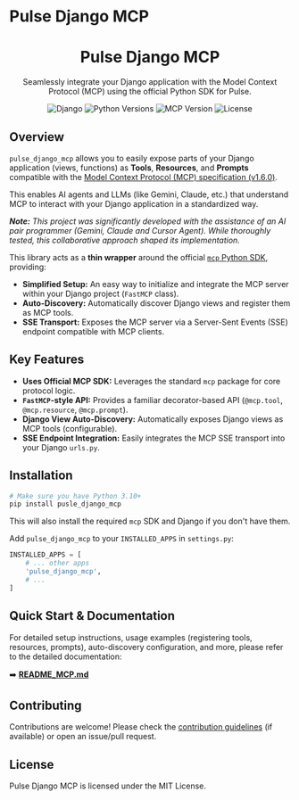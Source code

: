 # Pulse Django MCP

<h1 align="center">Pulse Django MCP</h1>
<p align="center">Seamlessly integrate your Django application with the Model Context Protocol (MCP) using the official Python SDK for Pulse.</p>
<div align="center">

![Django](https://img.shields.io/badge/Django-%3E%3D3.2-092E20.svg?logo=django&logoColor=white)
![Python Versions](https://img.shields.io/badge/Python-%3E%3D3.10-blue)
![MCP Version](https://img.shields.io/badge/MCP-1.6.0-orange)
![License](https://img.shields.io/badge/License-MIT-blue)

</div>

## Overview

`pulse_django_mcp` allows you to easily expose parts of your Django application (views, functions) as **Tools**, **Resources**, and **Prompts** compatible with the [Model Context Protocol (MCP) specification (v1.6.0)](https://github.com/modelcontextprotocol/mcp-spec).

This enables AI agents and LLMs (like Gemini, Claude, etc.) that understand MCP to interact with your Django application in a standardized way.

_**Note:** This project was significantly developed with the assistance of an AI pair programmer (Gemini, Claude and Cursor Agent). While thoroughly tested, this collaborative approach shaped its implementation._

This library acts as a **thin wrapper** around the official [`mcp` Python SDK](https://github.com/modelcontextprotocol/python-sdk), providing:

-   **Simplified Setup:** An easy way to initialize and integrate the MCP server within your Django project (`FastMCP` class).
-   **Auto-Discovery:** Automatically discover Django views and register them as MCP tools.
-   **SSE Transport:** Exposes the MCP server via a Server-Sent Events (SSE) endpoint compatible with MCP clients.

## Key Features

-   **Uses Official MCP SDK:** Leverages the standard `mcp` package for core protocol logic.
-   **`FastMCP`-style API:** Provides a familiar decorator-based API (`@mcp.tool`, `@mcp.resource`, `@mcp.prompt`).
-   **Django View Auto-Discovery:** Automatically exposes Django views as MCP tools (configurable).
-   **SSE Endpoint Integration:** Easily integrates the MCP SSE transport into your Django `urls.py`.

## Installation

```bash
# Make sure you have Python 3.10+
pip install pusle_django_mcp
```

This will also install the required `mcp` SDK and Django if you don't have them.

Add `pulse_django_mcp` to your `INSTALLED_APPS` in `settings.py`:

```python
INSTALLED_APPS = [
    # ... other apps
    'pulse_django_mcp',
    # ...
]
```

## Quick Start & Documentation

For detailed setup instructions, usage examples (registering tools, resources, prompts), auto-discovery configuration, and more, please refer to the detailed documentation:

➡️ **[README_MCP.md](README_MCP.md)**

## Contributing

Contributions are welcome! Please check the [contribution guidelines](CONTRIBUTING.md) (if available) or open an issue/pull request.

## License

Pulse Django MCP is licensed under the MIT License.
